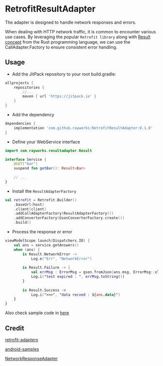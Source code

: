 # RetrofitResultAdapter

The adapter is designed to handle network responses and errors.

When dealing with HTTP network traffic, it is common to encounter various use cases. By leveraging
the popular `Retrofit library` along with [Result concept](https://doc.rust-lang.org/std/result/)
from the Rust programming language, we can use the CallAdapter.Factory to ensure consistent error
handling.

## Usage

* Add the JitPack repository to your root build.gradle:

```groovy
allprojects {
    repositories {
        //...
        maven { url 'https://jitpack.io' }
    }
}
```

* Add the dependency

```groovy
dependencies {
    implementation 'com.github.rayworks:RetrofitResultAdapter:0.1.0'
}
```

* Define your WebService interface

```kotlin
import com.rayworks.resultadapter.Result

interface Service {
    @GET("bar")
    suspend fun getBar(): Result<Bar>
    
    // ...
}
```

* Install the `ResultAdapterFactory`

```kotlin
val retrofit = Retrofit.Builder()
    .baseUrl(host)
    .client(client)
    .addCallAdapterFactory(ResultAdapterFactory())
    .addConverterFactory(GsonConverterFactory.create())
    .build()
```

* Process the response or error

```kotlin
viewModelScope.launch(Dispatchers.IO) {
    val ans = service.getAnswers()
    when (ans) {
        is Result.NetworkError ->
            Log.e("Err", "NetworkError")
    
        is Result.Failure -> {
            val errMsg : ErrorMsg = gson.fromJson(ans.msg, ErrorMsg::class.java)
            Log.i("test expired : ", errMsg.toString())
        }
    
        is Result.Success ->
            Log.i(">>>", "data recved : ${ans.data}")
    }
}
```

Also check sample code
in [here](./app/src/main/java/com/rayworks/retrofitresultadapter/MainViewModel.kt)

## Credit

[retrofit-adapters](https://github.com/skydoves/retrofit-adapters)

[android-samples](https://www.github.com/icesmith/android-samples)

[NetworkResponseAdapter](https://github.com/haroldadmin/NetworkResponseAdapter)



